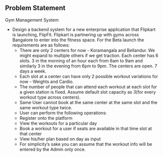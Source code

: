 ## Problem Statement

Gym Management System
- Design a backend system for a new enterprise application that Flipkart is launching, FlipFit.
  Flipkart is partnering up with gyms across Bangalore to enter into the fitness space. For the Beta launch the
  requirements are as follows:
    - There are only 2 centers for now - Koramangala and Bellandur. We might expand to multiple others if we get
      traction.
      Each center has 6 slots. 3 in the morning of an hour each from 6am to 9am and similarly 3 in the evening from
      6pm to 9pm. The centers are open. 7 days a week.
    - Each slot at a center can have only 2 possible workout variations for now - Weights and Cardio.
    - The number of people that can attend each workout at each slot for a given station is fixed. Assume default
      slot capacity as 3(for every workout type across centers).
    - Same User cannot book at the same center at the same slot and the same workout type twice.
    - User can perform the following operations:
    - Register onto the platform
    - View the workouts for a particular day
    - Book a workout for a user if seats are available in that time slot at that center
    - View his/her plan based on day as input
    - For simplicity’s sake you can assume that the workout info will be entered by the Admin only once.